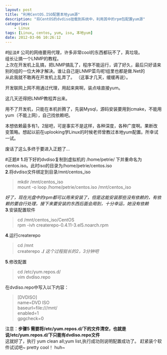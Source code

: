 ```yaml
---
layout: post  
title: "利用CentOS.ISO配置本地yum源"  
description: "将CentOS的dvdiso挂载到系统中，利用其中的rpm包配置yum源"  
categories:
    - Linux
tags: [Linux, centos, yum, iso, 本地yum]   
date: 2012-03-06 10:26:12
---  
```


#扯淡#
公司的网络要用代理，许多非常cool的东西都玩不了，真垃圾。  
组长让搞一个LNMP的教程。  
上次在开发机上乱搞，把LNMP搞乱了，程序不能运行，调了好久，最后只好请来别的组的一位大神才解决。谁让自己是LNMP菜鸟呢!组里也都是做.Net的  
从此我就不敢再在开发机上乱弄了。 （这事才几天，缓缓再说）。  

开发联网上网不用通过代理，用起来爽啊，装点啥直接yum。

这几天还得把LNMP教程弄出来。  

用不了开发机，只能在本机折腾了，先装Mysql，源码安装要用到cmake，不能用yum（不能上网），自己找依赖吧。

本想依赖最多有1，2层吧，可是事实不是这样，各种深度，各种广度啊。果断改变策略。想起以前在uplooking学Linux的时候老师曾教过本地yum配置。所幸试一试。

废话了这么多终于要进入正题了...

#正题#
__1__.将下好的dvdiso复制到虚拟机的 /home/petrie/ 下并重命名为centos.iso。此时iso的目录为/home/petrie/centos.iso  
__2__.将dvdiso文件绑定到目录/mnt/centos_iso  
>mkdir /mnt/centos_iso  
>mount -o loop /home/petrie/centos.iso /mnt/centos_iso

*好了，现在光盘中的rpm都可以用来安装了，但是这能安装那些没有依赖的，有依赖的要自行处理，接下来要安装的东西后面会用到，十分幸运，她没有依赖*  
__3__.安装配置软件   
>cd /mnt/centos_iso/CentOS  
>rpm -ivh createrepo-0.4.11-3.el5.noarch.rpm  

__4__.运行createrepo
>cd /mnt  
>createrepo __./__
*这个过程挺长的2，3分钟吧*  

__5__.修改配置
>cd /etc/yum.repos.d/  
>vim dvdiso.repo  

在dvdiso.repo中写入以下内容：
>\[DVDISO\]  
>name=DVD ISO  
>baseurl=file:///mnt/   
>enabled=1  
>gpgcheck=0  

注意：__步骤5 需要将/etc/yum.repos.d/下的文件清空，也就是说/etc/yum.repos.d/下只能有dvdiso.repo文件__  
这就好了，执行 yum clean all;yum list,执行成功则说明配置成功了。
赶紧装个软件试试吧~
pretty cool！ huh~ 






